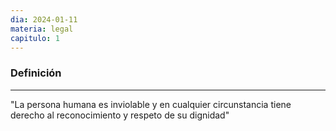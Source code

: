 ```yaml
---
dia: 2024-01-11
materia: legal
capitulo: 1
---
```

### Definición
---
"La persona humana es inviolable y en cualquier circunstancia tiene derecho al reconocimiento y respeto de su dignidad"